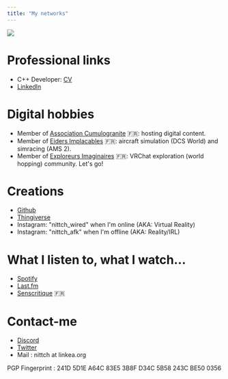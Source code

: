 ```yaml
---
title: "My networks"
---
```


![](https://vrac.linkea.org/canard.jpg)

# Professional links
- C++ Developer: [CV](https://vrac.linkea.org/PJ5AB6t1/CV_Nicolas_TANDE.pdf)
- [LinkedIn](https://linkedin.com/in/nicolastande)

# Digital hobbies
- Member of [Association Cumulogranite](https://www.cumulogranite.fr) :fr:: hosting digital content.
- Member of [Eiders Implacables](https://www.eiders.fr) :fr:: aircraft simulation (DCS World) and simracing (AMS 2).
- Member of [Exploreurs Imaginaires](https://discord.gg/exploreurs) :fr:: VRChat exploration (world hopping) community. Let's go!

# Creations
- [Github](https://github.com/nittch)
- [Thingiverse](https://www.thingiverse.com/nittch/designs)
- Instagram: "nittch_wired" when I'm online (AKA: Virtual Reality)
- Instagram: "nittch_afk" when I'm offline (AKA: Reality/IRL)

# What I listen to, what I watch...
- [Spotify](https://open.spotify.com/user/nittch)
- [Last.fm](https://www.last.fm/user/nittch)
- [Senscritique](https://www.senscritique.com/nittch) :fr:

# Contact-me
- [Discord](https://discordapp.com/users/nittch)
- [Twitter](https://twitter.com/nittch)
- Mail : nittch at linkea.org

PGP Fingerprint : 241D 5D1E A64C 83E5 3B8F  D34C 5B58 243C BE50 0356

